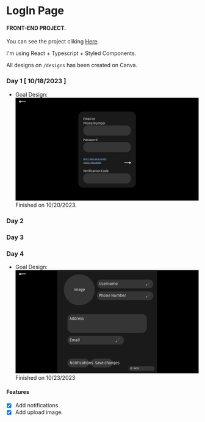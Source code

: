 # LogIn Page

#### FRONT-END PROJECT.

You can see the project cliking [Here](https://log-in-page-smoky.vercel.app/).

I'm using React + Typescript + Styled Components.

All designs on `/designs` has been created on Canva.

### Day 1 [ 10/18/2023 ]

- Goal Design:
  ![LogIn Page Design](/designs/login.png)
  Finished on 10/20/2023.

### Day 2

### Day 3

### Day 4

- Goal Design:
  ![Account Page Design](/designs/account.png)
  Finished on 10/23/2023

#### Features

- [x] Add notifications.
- [x] Add upload image.
